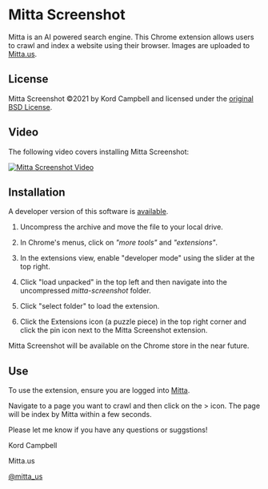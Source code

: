 Mitta Screenshot
================
Mitta is an AI powered search engine. This Chrome extension allows users to crawl and index a website using their browser. Images are uploaded to [Mitta.us](https://mitta.us/).

License
-------
Mitta Screenshot ©2021 by Kord Campbell and licensed under the [original BSD License](https://github.com/kordless/mitta-screenshot/blob/main/license.txt). 

Video
-----
The following video covers installing Mitta Screenshot:

[![Mitta Screenshot Video](https://img.youtube.com/vi/asJWknzyhbY/0.jpg)](https://youtu.be/asJWknzyhbY)

Installation
------------
A developer version of this software is [available](https://github.com/kordless/mitta-screenshot/archive/refs/heads/main.zip). 

1. Uncompress the archive and move the file to your local drive.

1. In Chrome's menus, click on *"more tools"* and *"extensions"*. 

1. In the extensions view, enable "developer mode" using the slider at the top right.

1. Click "load unpacked" in the top left and then navigate into the uncompressed *mitta-screenshot* folder.

1. Click "select folder" to load the extension. 

1. Click the Extensions icon (a puzzle piece) in the top right corner and click the pin icon next to the Mitta Screenshot extension.

Mitta Screenshot will be available on the Chrome store in the near future.

Use
---
To use the extension, ensure you are logged into [Mitta](https://mitta.us/).

Navigate to a page you want to crawl and then click on the > icon. The page will be index by Mitta within a few seconds.

Please let me know if you have any questions or suggstions!

Kord Campbell

Mitta.us

[@mitta_us](https://twitter.com/mitta_us)
